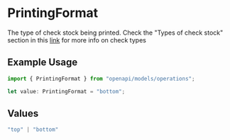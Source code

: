 # PrintingFormat

The type of check stock being printed. Check the "Types of check stock" section in this [link](https://support.gusto.com/article/999877761000000/Pay-your-team-by-check) for more info on check types

## Example Usage

```typescript
import { PrintingFormat } from "openapi/models/operations";

let value: PrintingFormat = "bottom";
```

## Values

```typescript
"top" | "bottom"
```